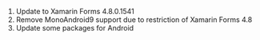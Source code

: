 1. Update to Xamarin Forms 4.8.0.1541
2. Remove MonoAndroid9 support due to restriction of Xamarin Forms 4.8
3. Update some packages for Android
